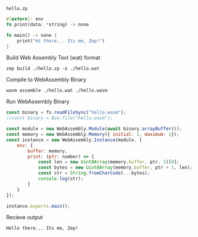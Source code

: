 `hello.zp`

```rust
#[extern]: env
fn print(data: *string) -> none

fn main() -> none {
    print("Hi there... Its me, Zep!")
}
```

Build Web Assembly Text (wat) format

`zep build ./hello.zp -o ./hello.wat`

Compile to WebAssembly Binary

`wavm assemble ./hello.wat ./hello.wasm`

Run WebAssembly Binary

```js
const binary = fs.readFileSync("hello.wasm");
//const binary = Bun.file("hello.wasm");

const module = new WebAssembly.Module(await binary.arrayBuffer());
const memory = new WebAssembly.Memory({ initial: 1, maximum: 1});
const instance = new WebAssembly.Instance(module, {
    env: {
        buffer: memory,
        print: (ptr: number) => {
            const len = new Uint8Array(memory.buffer, ptr, 1)[0];
            const bytes = new Uint8Array(memory.buffer, ptr + 1, len);
            const str = String.fromCharCode(...bytes);
            console.log(str);
        }
    }
});

instance.exports.main();
```

Recieve output

`Hello there... Its me, Zep!`
